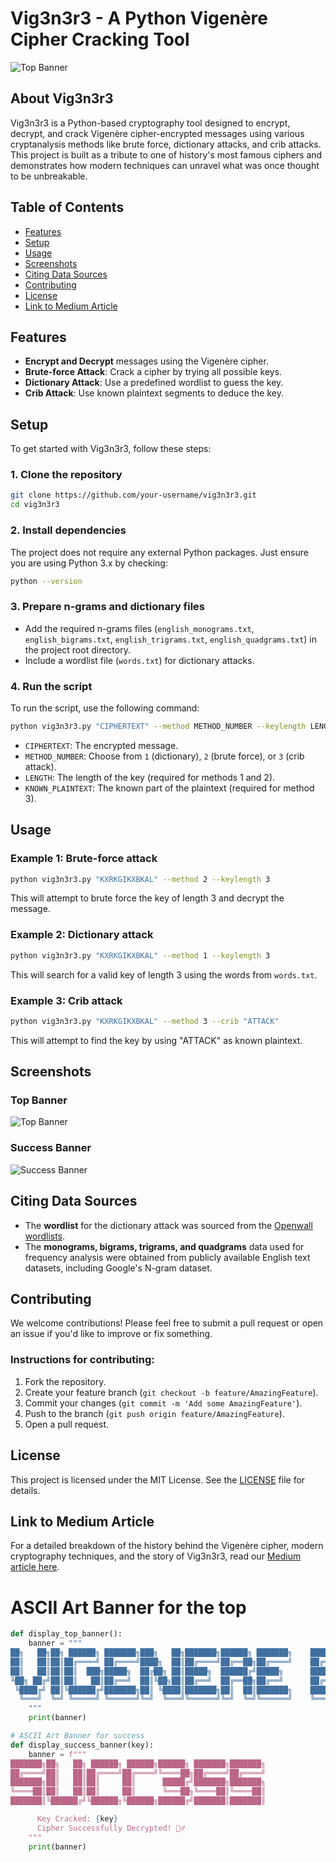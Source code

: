 
# Vig3n3r3 - A Python Vigenère Cipher Cracking Tool

![Top Banner](screenshot_top_banner.png)

## About Vig3n3r3
Vig3n3r3 is a Python-based cryptography tool designed to encrypt, decrypt, and crack Vigenère cipher-encrypted messages using various cryptanalysis methods like brute force, dictionary attacks, and crib attacks. This project is built as a tribute to one of history's most famous ciphers and demonstrates how modern techniques can unravel what was once thought to be unbreakable.

## Table of Contents
- [Features](#features)
- [Setup](#setup)
- [Usage](#usage)
- [Screenshots](#screenshots)
- [Citing Data Sources](#citing-data-sources)
- [Contributing](#contributing)
- [License](#license)
- [Link to Medium Article](#medium-article)

## Features
- **Encrypt and Decrypt** messages using the Vigenère cipher.
- **Brute-force Attack**: Crack a cipher by trying all possible keys.
- **Dictionary Attack**: Use a predefined wordlist to guess the key.
- **Crib Attack**: Use known plaintext segments to deduce the key.

## Setup

To get started with Vig3n3r3, follow these steps:

### 1. Clone the repository

```bash
git clone https://github.com/your-username/vig3n3r3.git
cd vig3n3r3
```

### 2. Install dependencies

The project does not require any external Python packages. Just ensure you are using Python 3.x by checking:

```bash
python --version
```

### 3. Prepare n-grams and dictionary files

- Add the required n-grams files (`english_monograms.txt`, `english_bigrams.txt`, `english_trigrams.txt`, `english_quadgrams.txt`) in the project root directory.
- Include a wordlist file (`words.txt`) for dictionary attacks.

### 4. Run the script

To run the script, use the following command:

```bash
python vig3n3r3.py "CIPHERTEXT" --method METHOD_NUMBER --keylength LENGTH --crib "KNOWN_PLAINTEXT"
```

- `CIPHERTEXT`: The encrypted message.
- `METHOD_NUMBER`: Choose from `1` (dictionary), `2` (brute force), or `3` (crib attack).
- `LENGTH`: The length of the key (required for methods 1 and 2).
- `KNOWN_PLAINTEXT`: The known part of the plaintext (required for method 3).

## Usage

### Example 1: Brute-force attack

```bash
python vig3n3r3.py "KXRKGIKXBKAL" --method 2 --keylength 3
```

This will attempt to brute force the key of length 3 and decrypt the message.

### Example 2: Dictionary attack

```bash
python vig3n3r3.py "KXRKGIKXBKAL" --method 1 --keylength 3
```

This will search for a valid key of length 3 using the words from `words.txt`.

### Example 3: Crib attack

```bash
python vig3n3r3.py "KXRKGIKXBKAL" --method 3 --crib "ATTACK"
```

This will attempt to find the key by using "ATTACK" as known plaintext.

## Screenshots

### Top Banner
![Top Banner](screenshot_top_banner.png)

### Success Banner
![Success Banner](screenshot_success_banner.png)

## Citing Data Sources

- The **wordlist** for the dictionary attack was sourced from the [Openwall wordlists](https://www.openwall.com/wordlists/).
- The **monograms, bigrams, trigrams, and quadgrams** data used for frequency analysis were obtained from publicly available English text datasets, including Google's N-gram dataset.

## Contributing

We welcome contributions! Please feel free to submit a pull request or open an issue if you'd like to improve or fix something.

### Instructions for contributing:
1. Fork the repository.
2. Create your feature branch (`git checkout -b feature/AmazingFeature`).
3. Commit your changes (`git commit -m 'Add some AmazingFeature'`).
4. Push to the branch (`git push origin feature/AmazingFeature`).
5. Open a pull request.

## License
This project is licensed under the MIT License. See the [LICENSE](LICENSE) file for details.

## Link to Medium Article
For a detailed breakdown of the history behind the Vigenère cipher, modern cryptography techniques, and the story of Vig3n3r3, read our [Medium article here](https://medium.com/your-link-to-article).

# ASCII Art Banner for the top
```python
def display_top_banner():
    banner = """
██╗   ██╗██╗ ██████╗ ███████╗███╗   ██╗███████╗██████╗ ███████╗    ██████╗ ██╗   ██╗    ██╗ ██████╗██╗  ██╗██████╗ ██╗   ██╗███████╗       ██╗ 
██║   ██║██║██╔════╝ ██╔════╝████╗  ██║██╔════╝██╔══██╗██╔════╝    ██╔══██╗╚██╗ ██╔╝    ██║██╔════╝██║  ██║██╔══██╗██║   ██║██╔════╝    ██╗╚██╗
██║   ██║██║██║  ███╗█████╗  ██╔██╗ ██║█████╗  ██████╔╝█████╗      ██████╔╝ ╚████╔╝     ██║██║     ███████║██████╔╝██║   ██║███████╗    ╚═╝ ██║
╚██╗ ██╔╝██║██║   ██║██╔══╝  ██║╚██╗██║██╔══╝  ██╔══██╗██╔══╝      ██╔══██╗  ╚██╔╝      ██║██║     ╚════██║██╔══██╗██║   ██║╚════██║    ▄█╗ ██║
 ╚████╔╝ ██║╚██████╔╝███████╗██║ ╚████║███████╗██║  ██║███████╗    ██████╔╝   ██║       ██║╚██████╗     ██║██║  ██║╚██████╔╝███████║    ▀═╝██╔╝
  ╚═══╝  ╚═╝ ╚═════╝ ╚══════╝╚═╝  ╚═══╝╚══════╝╚═╝  ╚═╝╚══════╝    ╚═════╝    ╚═╝       ╚═╝ ╚═════╝     ╚═╝╚═╝  ╚═╝ ╚═════╝ ╚══════╝       ╚═╝
    """
    print(banner)

# ASCII Art Banner for success
def display_success_banner(key):
    banner = f"""
███████╗██╗   ██╗ ██████╗ ██████╗██████╗ ███████╗███████╗
██╔════╝██║   ██║██╔════╝██╔════╝╚════██╗██╔════╝██╔════╝
███████╗██║   ██║██║     ██║      █████╔╝███████╗███████╗
╚════██║██║   ██║██║     ██║      ╚═══██╗╚════██║╚════██║
███████║╚██████╔╝╚██████╗╚██████╗██████╔╝███████║███████║

      Key Cracked: {key}
      Cipher Successfully Decrypted! 🕵️‍♂️
    """
    print(banner)
```

